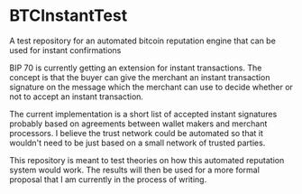 BTCInstantTest
==============

A test repository for an automated bitcoin reputation engine that can be used for instant confirmations

BIP 70 is currently getting an extension for instant transactions. The concept is that the buyer can give the merchant an instant transaction signature on the message which the merchant can use to decide whether or not to accept an instant transaction.

The current implementation is a short list of accepted instant signatures probably based on agreements between wallet makers and merchant processors. I believe the trust network could be automated so that it wouldn't need to be just based on a small network of trusted parties.

This repository is meant to test theories on how this automated reputation system would work. The results will then be used for a more formal proposal that I am currently in the process of writing.